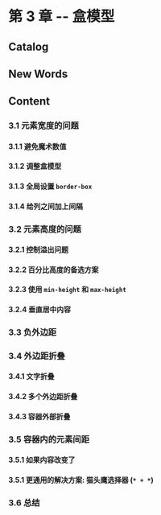 # 第 3 章 -- 盒模型



## Catalog





## New Words





## Content
### 3.1 元素宽度的问题
#### 3.1.1 避免魔术数值
#### 3.1.2 调整盒模型
#### 3.1.3 全局设置 `border-box`
#### 3.1.4 给列之间加上间隔


### 3.2 元素高度的问题
#### 3.2.1 控制溢出问题
#### 3.2.2 百分比高度的备选方案
#### 3.2.3 使用 `min-height` 和 `max-height`
#### 3.2.4 垂直居中内容


### 3.3 负外边距


### 3.4 外边距折叠 
#### 3.4.1 文字折叠 
#### 3.4.2 多个外边距折叠
#### 3.4.3 容器外部折叠


### 3.5 容器内的元素间距
#### 3.5.1 如果内容改变了
#### 3.5.1 更通用的解决方案: 猫头鹰选择器 (`* + *`)


### 3.6 总结